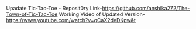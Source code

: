 Upadate Tic-Tac-Toe - Reposit0ry Link-https://github.com/anshika272/The-Town-of-Tic-Tac-Toe
Working Video of Updated Version- https://www.youtube.com/watch?v=qCaX2deDKpw&t
